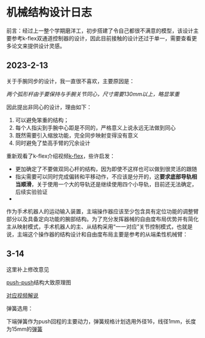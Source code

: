 # 机械结构设计日志

前言：经过上一整个学期磨洋工，初步搭建了令自己都很不满意的模型，该设计主要参考k-flex双通道控制器的设计，因此目前接触的设计还过于单一，需要查看更多论文来提供设计灵感。



## 2023-2-13

关于手腕同步的设计，我一直很不喜欢，主要原因是：

*两个弧形杆由于要保持与手腕关节同心，尺寸需要130mm以上，略显笨重*

因此提出非同心的设计，理由如下：

1. 可以避免笨重的结构；
2. 每个人指尖到手腕中心距是不同的，严格意义上说永远无法做到同心
3. 既然需要引入缩放功能，完全同步映射变得没有意义
4. 同时避免了垫高手臂的冗余设计



重新观看了k-flex介绍视频[k-flex](https://www.youtube.com/watch?v=esVZxDgvB-I)，些许启发：

* 更加确定了不要做双同心杆的结构，因为即使不这样也可以做到很灵活的跟随
* 指尖需要可以同时完成偏转和平移动作，不应该是分开的，这**要求底部导轨相当顺滑**，关于使用一个大的导轨还是继续使用四个小导轨，目前还无法确定，后续实验验证
* 





作为手术机器人的运动输入装置，主端操作器应该至少包含具有定位功能的调整臂部分以及具备定向功能的腕部结构。为了充分发挥器械的自由度布局优势并有简化主从映射模式，手术机器人的主、从结构采用“一一对应”关节控制模式，也就是说，主端这个操作器的结构设计和自由度布局主要是参考的从端柔性机械臂：





## 3-14

这里补上修改意见

[push-push](https://www.zhihu.com/question/22816489)结构大致原理图

[对应视频解说](https://www.bilibili.com/video/BV1Mf4y1r7pr/?spm_id_from=333.337.search-card.all.click&vd_source=281ff56b609b674158950419ca8a19aa) 



弹簧选用：

下端弹簧作为push回程的主要动力，弹簧规格计划选用外径16，线径1mm，长度为15mm的[弹簧](https://detail.tmall.com/item.htm?abbucket=15&id=625896687325&ns=1&spm=a230r.1.14.16.6f06520cOjUmtF&skuId=4604669083628)
